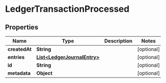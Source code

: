 

# LedgerTransactionProcessed


## Properties

| Name | Type | Description | Notes |
|------------ | ------------- | ------------- | -------------|
|**createdAt** | **String** |  |  [optional] |
|**entries** | [**List&lt;LedgerJournalEntry&gt;**](LedgerJournalEntry.md) |  |  [optional] |
|**id** | **String** |  |  [optional] |
|**metadata** | **Object** |  |  [optional] |



